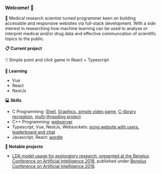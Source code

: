 ### Welcome! 👋

🧪 Medical research scientist turned programmer keen on building accessible and responsive websites via full-stack development. With a side interest in researching how machine learning can be used to analyse or interpret medical and/or drug data and effective communcation of scientific topics to the public.

**📋 Current project**

🖱️ Simple point and click game in React + Typescript

**📖 Learning**
- Vue 
- React
- NestJs

**💻 Skills**
- C Programming: [Shell](https://github.com/NHariman/minishell), [Graphics, simple video game](https://github.com/NHariman/cub3D), [C-library recreation](https://github.com/NHariman/libft), [multi-threading project](https://github.com/NHariman/philosophers)
- C++ Programming: [webserver](https://github.com/NHariman/foodserv)
- Typescript, Vue, NestJs, Websockets: [pong website with users, leaderboard and chat](https://github.com/MichelleJiam/transcendence)
- Javascript, React: [wordle](https://github.com/NHariman/CODAMxTOMTOM-wordle-sandbox)

**📝 Notable projects**
- [LDA model usage for exploratory research, presented at the Benelux Conference on Artificial Intelligence 2018](https://github.com/NHariman/LDA-model-SCS-2018), published under [Benelux Conference on Artificial Intelligence 2018](https://link.springer.com/chapter/10.1007/978-3-030-31978-6_4).

<!--
**NHariman/nhariman** is a ✨ _special_ ✨ repository because its `README.md` (this file) appears on your GitHub profile.

Here are some ideas to get you started:

- 🔭 I’m currently working on ...
- 🌱 I’m currently learning ...
- 👯 I’m looking to collaborate on ...
- 🤔 I’m looking for help with ...
- 💬 Ask me about ...
- 📫 How to reach me: ...
- 😄 Pronouns: ...
- ⚡ Fun fact: ...
-->
